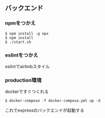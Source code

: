 ## バックエンド

### npmをつかえ
```
$ npm install -g npx
$ npm install
$ ./start.sh
```

### eslintをつかえ
eslintでairbnbスタイル

### production環境
dockerですぐつくれる
```
$ docker-compose -f docker-compose.yml up -d
```
これでexpressのバックエンドが起動する
